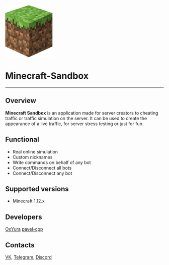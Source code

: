 <img src="ui/icon.png" alt="drawing" width="150"/>

# Minecraft-Sandbox

---

## Overview

**Minecraft Sandbox** is an application made for server creators 
to cheating traffic or traffic simulation on the server.
It can be used to create the appearance of a live traffic,
for server stress testing or just for fun.

## Functional
* Real online simulation
* Custom nicknames
* Write commands on behalf of any bot
* Connect/Disconnect all bots
* Connect/Disconnect any bot

## Supported versions
* Minecraft 1.12.x

## Developers
[OxYura][4]
[pavel-cpp][5]

## Contacts
[VK][1], [Telegram][2], [Discord][3]

[1]: https://vk.com/pavel.cmake
[2]: https://t.me/pavel_cpp
[3]: https://discordapp.com/users/427479608321900545/
[4]: https://github.com/0xYura
[5]: https://github.com/pavel-cpp